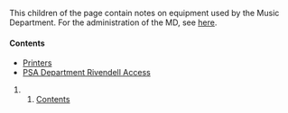 This children of the page contain notes on equipment used by the Music
Department. For the administration of the MD, see
[here](https://wiki.wmfo.org/Executive_Board/Music_Dept. "Music Dept.").

#### Contents 

-   [Printers](https://wiki.wmfo.org/Operations/Reference_and_Hacks/Music_Department/Printers "Operations/Reference_and_Hacks/Music_Department/Printers")
-   [PSA Department Rivendell
    Access](https://wiki.wmfo.org/Operations/Reference_and_Hacks/Music_Department/PSA_Department_Rivendell_Access "Operations/Reference_and_Hacks/Music_Department/PSA_Department_Rivendell_Access")

1.  1. [Contents](#Contents)


